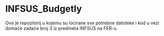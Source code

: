 # INFSUS_Budgetly
Ovo je repozitorij u kojemu su locirane sve potrebne datoteke i kod u vezi domaće zadaće broj 3 iz predmeta INFSUS na FER-u.

